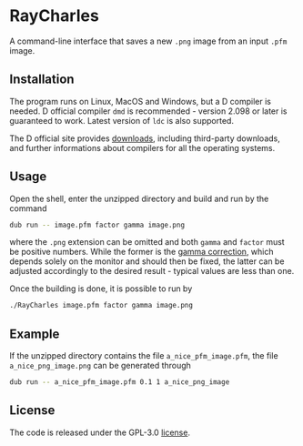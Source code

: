 
# RayCharles
<!-- A ray tracer which generates basic photorealistic images. -->
A command-line interface that saves a new `.png` image from an input `.pfm` image.

## Installation
The program runs on Linux, MacOS and Windows, but a D compiler is needed. D official compiler `dmd` is recommended - version 2.098 or later
is guaranteed to work. Latest version of `ldc` is also supported.

The D official site provides [downloads](https://dlang.org/download.html), including third-party downloads, and further informations about compilers for
all the operating systems.

## Usage
Open the shell, enter the unzipped directory and build and run by the command

```bash
dub run -- image.pfm factor gamma image.png
```

where the `.png` extension can be omitted and both `gamma` and `factor` must be positive numbers. While the former is the
[gamma correction](https://en.wikipedia.org/wiki/Gamma_correction), which depends solely on the monitor and should then be fixed, the latter can be
adjusted accordingly to the desired result - typical values are less than one.

Once the building is done, it is possible to run by

```bash
./RayCharles image.pfm factor gamma image.png
```

## Example
If the unzipped directory contains the file `a_nice_pfm_image.pfm`, the file `a_nice_png_image.png` can be generated through

```bash
dub run -- a_nice_pfm_image.pfm 0.1 1 a_nice_png_image
```

## License
The code is released under the GPL-3.0 [license](LICENSE).
